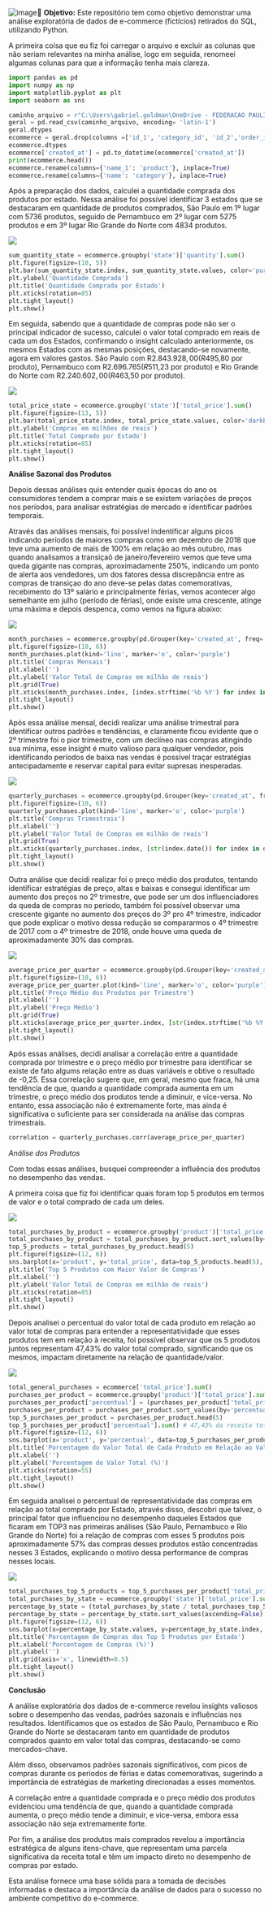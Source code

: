 ![image](https://github.com/GabrielTavaresGoldman/Analise-Ecommerce/assets/149710830/86b325c5-f783-4c06-bf41-b7cabfd33e75)🎯 **Objetivo:**
Este repositório tem como objetivo demonstrar uma análise exploratória de dados de e-commerce (fictícios) retirados do SQL, utilizando Python.

A primeira coisa que eu fiz foi carregar o arquivo e excluir as colunas que não seriam relevantes na minha análise, logo em seguida, renomeei algumas colunas para que a informação tenha mais clareza.

```python
import pandas as pd
import numpy as np
import matplotlib.pyplot as plt
import seaborn as sns

caminho_arquivo = r"C:\Users\gabriel.goldman\OneDrive - FEDERACAO PAULISTA DE FUTEBOL\Área de Trabalho\Python\Ecommerce\SQL_Ecommerce.csv"
geral = pd.read_csv(caminho_arquivo, encoding= 'latin-1')
geral.dtypes
ecommerce = geral.drop(columns =['id_1', 'category_id', 'id_2','order_id', 'product_id','id_3','id_4','created_at_1','additionals' ] )
ecommerce.dtypes
ecommerce['created_at'] = pd.to_datetime(ecommerce['created_at'])
print(ecommerce.head())
ecommerce.rename(columns={'name_1': 'product'}, inplace=True)
ecommerce.rename(columns={'name': 'category'}, inplace=True)
```
Após a preparação dos dados, calculei a quantidade comprada dos produtos por estado. Nessa análise foi possível identificar 3 estados que se destacaram em quantidade de produtos comprados, São Paulo em 1º lugar com 5736 produtos, seguido de Pernambuco em 2º lugar com 5275 produtos e em 3º lugar Rio Grande do Norte com 4834 produtos.

![](https://github.com/GabrielTavaresGoldman/Analise-Ecommerce/blob/GabrielTavaresGoldman-patch-1/qtdde%20comprada%20p%20estado.png?raw=true)

```python
sum_quantity_state = ecommerce.groupby('state')['quantity'].sum()
plt.figure(figsize=(10, 5))
plt.bar(sum_quantity_state.index, sum_quantity_state.values, color='purple')
plt.ylabel('Quantidade Comprada')
plt.title('Quantidade Comprada por Estado')
plt.xticks(rotation=85)
plt.tight_layout()
plt.show()
```

Em seguida, sabendo que a quantidade de compras pode não ser o principal indicador de sucesso, calculei o valor total comprado em reais de cada um dos Estados, confirmando o insight calculado anteriormente, os mesmos Estados com as mesmas posições, destacando-se novamente, agora em valores gastos. São Paulo com R$2.843.928,00 (R$495,80 por produto), Pernambuco com R$2.696.765 (R$511,23 por produto) e Rio Grande do Norte com R$2.240.602,00 (R$463,50 por produto).

![](https://github.com/GabrielTavaresGoldman/Analise-Ecommerce/blob/GabrielTavaresGoldman-patch-1/total%20com%20por%20estado.png?raw=true)

```python
total_price_state = ecommerce.groupby('state')['total_price'].sum()
plt.figure(figsize=(13, 5))
plt.bar(total_price_state.index, total_price_state.values, color='darkblue')
plt.ylabel('Compras em milhões de reais')
plt.title('Total Comprado por Estado')
plt.xticks(rotation=85)
plt.tight_layout()
plt.show()
```

**Análise Sazonal dos Produtos**

Depois dessas análises quis entender quais épocas do ano os consumidores tendem a comprar mais e se existem variações de preços nos períodos, para analisar estratégias de mercado e identificar padrões temporais.

Através das análises mensais, foi possível indentificar alguns picos indicando períodos de maiores compras como em dezembro de 2018 que teve uma aumento de mais de 100% em relação ao mês outubro, mas quando analisamos a transiçaõ de janeiro/fevereiro vemos que teve uma queda gigante nas compras, aproximadamente 250%, indicando um ponto de alerta aos vendedores, um dos fatores dessa discrepância entre as compras de transiçao do ano deve-se pelas datas comemorativas, recebimento do 13º salário e principalmente férias, vemos acontecer algo semelhante em julho (período de férias), onde existe uma crescente, atinge uma máxima e depois despenca, como vemos na figura abaixo:

![](https://github.com/GabrielTavaresGoldman/Analise-Ecommerce/blob/GabrielTavaresGoldman-patch-1/compras%20mensais.png?raw=true)

```python
month_purchases = ecommerce.groupby(pd.Grouper(key='created_at', freq='M'))['total_price'].sum()
plt.figure(figsize=(10, 6))
month_purchases.plot(kind='line', marker='o', color='purple')
plt.title('Compras Mensais')
plt.xlabel('')
plt.ylabel('Valor Total de Compras em milhão de reais')
plt.grid(True)
plt.xticks(month_purchases.index, [index.strftime('%b %Y') for index in month_purchases.index], rotation=45)
plt.tight_layout()
plt.show()
```

Após essa análise mensal, decidi realizar uma análise trimestral para identificar outros padrões e tendências, e claramente ficou evidente que o 2º trimestre foi o pior trimestre, com um declíneo nas compras atingindo sua mínima, esse insight é muito valioso para qualquer vendedor, pois identificando períodos de baixa nas vendas é possível traçar estratégias antecipadamente e reservar capital para evitar supresas inesperadas. 

![](https://github.com/GabrielTavaresGoldman/Analise-Ecommerce/blob/GabrielTavaresGoldman-patch-1/compras%20trimestrais.png?raw=true)

```python
quarterly_purchases = ecommerce.groupby(pd.Grouper(key='created_at', freq='Q'))['total_price'].sum()
plt.figure(figsize=(10, 6))
quarterly_purchases.plot(kind='line', marker='o', color='purple')
plt.title('Compras Trimestrais')
plt.xlabel('')
plt.ylabel('Valor Total de Compras em milhão de reais')
plt.grid(True)
plt.xticks(quarterly_purchases.index, [str(index.date()) for index in quarterly_purchases.index], rotation=45)
plt.tight_layout()
plt.show()
```

Outra análise que decidi realizar foi o preço médio dos produtos, tentando identificar estratégias de preço, altas e baixas e consegui identificar um aumento dos preços no 2º trimestre, que pode ser um dos influenciadores da queda de compras no período, também foi possível observar uma crescente gigante no aumento dos preços do 3º pro 4º trimestre, indicador que pode explicar o motivo dessa redução se compararmos o 4º trimestre de 2017 com o 4º trimestre de 2018, onde houve uma queda de aproximadamente 30% das compras.

![](https://github.com/GabrielTavaresGoldman/Analise-Ecommerce/blob/GabrielTavaresGoldman-patch-1/pre%C3%A7o%20m%C3%A9dio%20dos%20produtos%20por%20trimestre.png?raw=true)

```python
average_price_per_quarter = ecommerce.groupby(pd.Grouper(key='created_at', freq='Q'))['price'].mean()
plt.figure(figsize=(10, 6))
average_price_per_quarter.plot(kind='line', marker='o', color='purple')
plt.title('Preço Médio dos Produtos por Trimestre')
plt.xlabel('')
plt.ylabel('Preço Médio')
plt.grid(True)
plt.xticks(average_price_per_quarter.index, [str(index.strftime('%b %Y')) for index in average_price_per_quarter.index], rotation=45)
plt.tight_layout()
plt.show()
```

Após essas análises, decidi analisar a correlação entre a quantidade comprada por trimestre e o preço médio por trimestre para identificar se existe de fato algums relação entre as duas variáveis e obtive o resultado de -0,25. Essa correlação sugere que, em geral, mesmo que fraca, há uma tendência de que, quando a quantidade comprada aumenta em um trimestre, o preço médio dos produtos tende a diminuir, e vice-versa. No entanto, essa associação não é extremamente forte, mas ainda é significativa o suficiente para ser considerada na análise das compras trimestrais.

```python
correlation = quarterly_purchases.corr(average_price_per_quarter)
```

*Análise dos Produtos*

Com todas essas análises, busquei compreender a influência dos produtos no desempenho das vendas.

A primeira coisa que fiz foi identificar quais foram top 5 produtos em termos de valor e o total comprado de cada um deles.

![](https://github.com/GabrielTavaresGoldman/Analise-Ecommerce/blob/GabrielTavaresGoldman-patch-1/top%205%20com%20maior%20valorde%20compra.png?raw=true)

```python
total_purchases_by_product = ecommerce.groupby('product')['total_price'].sum().reset_index()
total_purchases_by_product = total_purchases_by_product.sort_values(by='total_price', ascending=False)
top_5_products = total_purchases_by_product.head(5)
plt.figure(figsize=(12, 6))
sns.barplot(x='product', y='total_price', data=top_5_products.head(5), palette='viridis')
plt.title('Top 5 Produtos com Maior Valor de Compras')
plt.xlabel('')
plt.ylabel('Valor Total de Compras em milhão de reais')
plt.xticks(rotation=85)
plt.tight_layout()
plt.show()
```

Depois analisei o percentual do valor total de cada produto em relação ao valor total de compras para entender a representatividade que esses produtos tem em relação à receita, foi possível observar que os 5 produtos juntos representam 47,43% do valor total comprado, significando que os mesmos, impactam diretamente na relação de quantidade/valor. 

![](https://github.com/GabrielTavaresGoldman/Analise-Ecommerce/blob/GabrielTavaresGoldman-patch-1/%25%20valor%20total%20do%20produto%20x%20geral.png?raw=true)

```python
total_general_purchases = ecommerce['total_price'].sum()
purchases_per_product = ecommerce.groupby('product')['total_price'].sum().reset_index()
purchases_per_product['percentual'] = (purchases_per_product['total_price'] / total_general_purchases) * 100
purchases_per_product = purchases_per_product.sort_values(by='percentual', ascending=False)
top_5_purchases_per_product = purchases_per_product.head(5)
top_5_purchases_per_product['percentual'].sum() # 47,43% da receita total se concentra nesses produtos
plt.figure(figsize=(12, 6))
sns.barplot(x='product', y='percentual', data=top_5_purchases_per_product, palette='viridis')
plt.title('Porcentagem do Valor Total de Cada Produto em Relação ao Valor Total Geral de Compras')
plt.xlabel('')
plt.ylabel('Porcentagem do Valor Total (%)')
plt.xticks(rotation=55)
plt.tight_layout()
plt.show()
```

Em seguida analisei o percentual de representatividade das compras em relação ao total comprado por Estado, através disso, descobri que talvez, o principal fator que influenciou no desempenho daqueles Estados que ficaram em TOP3 nas primeiras análises (São Paulo, Pernambuco e Rio Grande do Norte) foi a relação de compras com esses 5 produtos pois aproximadamente 57% das compras desses produtos estão concentradas nesses 3 Estados, explicando o motivo dessa performance de compras nesses locais.

![](https://github.com/GabrielTavaresGoldman/Analise-Ecommerce/blob/GabrielTavaresGoldman-patch-1/%25%20compras%20top%205%20por%20estado.png?raw=true)

```python
total_purchases_top_5_products = top_5_purchases_per_product['total_price'].sum()
total_purchases_by_state = ecommerce.groupby('state')['total_price'].sum()
percentage_by_state = (total_purchases_by_state / total_purchases_top_5_products) * 100
percentage_by_state = percentage_by_state.sort_values(ascending=False)
plt.figure(figsize=(12, 6))
sns.barplot(x=percentage_by_state.values, y=percentage_by_state.index, palette='viridis')
plt.title('Porcentagem de Compras dos Top 5 Produtos por Estado')
plt.xlabel('Porcentagem de Compras (%)')
plt.ylabel('')
plt.grid(axis='x', linewidth=0.5)  
plt.tight_layout()
plt.show()
```

**Conclusão**

A análise exploratória dos dados de e-commerce revelou insights valiosos sobre o desempenho das vendas, padrões sazonais e influências nos resultados. Identificamos que os estados de São Paulo, Pernambuco e Rio Grande do Norte se destacaram tanto em quantidade de produtos comprados quanto em valor total das compras, destacando-se como mercados-chave.

Além disso, observamos padrões sazonais significativos, com picos de compras durante os períodos de férias e datas comemorativas, sugerindo a importância de estratégias de marketing direcionadas a esses momentos.

A correlação entre a quantidade comprada e o preço médio dos produtos evidenciou uma tendência de que, quando a quantidade comprada aumenta, o preço médio tende a diminuir, e vice-versa, embora essa associação não seja extremamente forte.

Por fim, a análise dos produtos mais comprados revelou a importância estratégica de alguns itens-chave, que representam uma parcela significativa da receita total e têm um impacto direto no desempenho de compras por estado.

Esta análise fornece uma base sólida para a tomada de decisões informadas e destaca a importância da análise de dados para o sucesso no ambiente competitivo do e-commerce.


